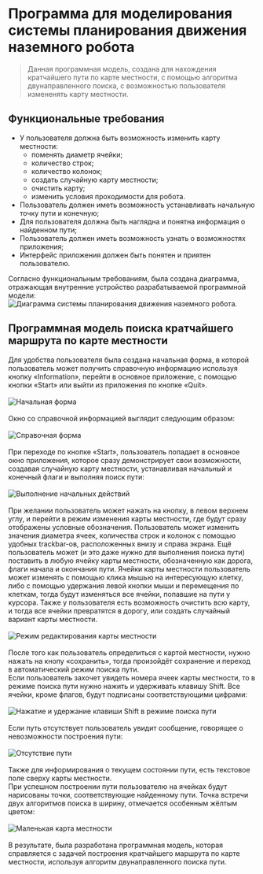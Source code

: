 # Программа для моделирования системы планирования движения наземного робота
> Данная программная модель, создана для нахождения кратчайшего пути по карте местности, с помощью алгоритма двунаправленного поиска, с возможностью пользователя измененять карту местности. <br>
## Функциональные требования
- У пользователя должна быть возможность изменить карту местности:
  * поменять диаметр ячейки;
  * количество строк;
  * количество колонок;
  * создать случайную карту местности;
  * очистить карту;
  * изменить условия проходимости для робота.
- Пользователь должен иметь возможность устанавливать начальную точку пути и конечную;
- Для пользователя должна быть наглядна и понятна информация о найденном пути;
- Пользователь должен иметь возможность узнать о возможностях приложения;
- Интерфейс приложения должен быть понятен и приятен пользователю. <br>

Согласно функциональным требованиям, была создана диаграмма, отражающая внутренние устройство разрабатываемой программной модели: <br>
![Диаграмма системы планирования движения наземного робота.](SimulationRobotMovementAppWF/res/img/Diagram-of-the-ground-robot-motion-planning-system.png)
## Программная модель поиска кратчайшего маршрута по карте местности
Для удобства пользователя была создана начальная форма, в которой пользователь может получить справочную информацию используя кнопку «Information», перейти в основное приложение, с помощью кнопки «Start» или выйти из приложения по кнопке «Quit». <br><br>
![Начальная форма](SimulationRobotMovementAppWF/res/img/MainForm.png) <br><br>
Окно со справочной информацией выглядит следующим образом: <br><br>
![Справочная форма](SimulationRobotMovementAppWF/res/img/InfoForm.png) <br><br>
При переходе по кнопке «Start», пользователь попадает в основное окно приложения, которое сразу демонстрирует свои возможности, создавая случайную карту местности, устанавливая начальный и конечный флаги и выполняя поиск пути: <br><br>
![Выполнение начальных действий](SimulationRobotMovementAppWF/res/img/Finding-a-way.png) <br><br>
При желании пользователь может нажать на кнопку, в левом верхнем углу, и перейти в режим изменения карты местности, где будут сразу отображены условные обозначения. Пользователь может изменить значения диаметра ячеек, количества строк и колонок с помощью удобных trackbar-ов, расположенных внизу и справа экрана. Ещё пользователь может (и это даже нужно для выполнения поиска пути) поставить в любую ячейку карты местности, обозначенную как дорога, флаги начала и окончания пути. Ячейки карты местности пользователь может изменять с помощью клика мышью на интересующую клетку, либо с помощью удержания левой кнопки мыши и перемещения по клеткам, тогда будут изменяться все ячейки, попавшие на пути у курсора. Также у пользователя есть возможность очистить всю карту, и тогда все ячейки превратятся в дорогу, или создать случайный вариант карты местности. <br><br>
![Режим редактирования карты местности](SimulationRobotMovementAppWF/res/img/Changing-the-terrain-map.png) <br><br>
После того как пользователь определиться с картой местности, нужно нажать на кнопу «сохранить», тогда произойдёт сохранение и переход в автоматический режим поиска пути. <br>
Если пользователь захочет увидеть номера ячеек карты местности, то в режиме поиска пути нужно нажить и удерживать клавишу Shift. Все ячейки, кроме флагов, будут подписаны соответствующими цифрами: <br><br>
![Нажатие и удержание клавиши Shift в режиме поиска пути](SimulationRobotMovementAppWF/res/img/Pressing-Shift.png) <br><br>
Если путь отсутствует пользователь увидит сообщение, говорящее о невозможности построения пути: <br><br>
![Отсутствие пути](SimulationRobotMovementAppWF/res/img/No-path.png) <br><br>
Также для информирования о текущем состоянии пути, есть текстовое поле сверху карты местности. <br>
При успешном построении пути пользователю на ячейках будут нарисованы точки, соответствующие найденному пути. Точка встречи двух алгоритмов поиска в ширину, отмечается особенным жёлтым цветом: <br><br>
![Маленькая карта местности](SimulationRobotMovementAppWF/res/img/Small-map.png) <br><br>
В результате, была разработана программная модель, которая справляется с задачей построения кратчайшего маршрута по карте местности, используя алгоритм двунаправленного поиска пути. <br>
